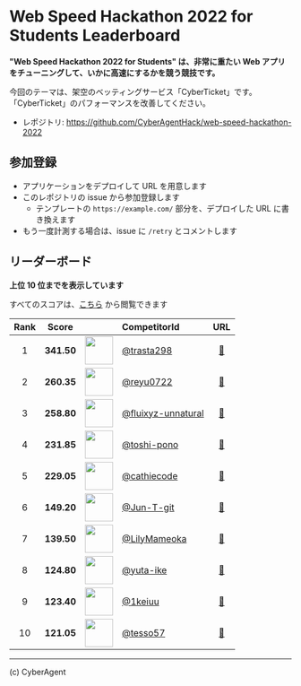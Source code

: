 # Web Speed Hackathon 2022 for Students Leaderboard

**"Web Speed Hackathon 2022 for Students" は、非常に重たい Web アプリをチューニングして、いかに高速にするかを競う競技です。**

今回のテーマは、架空のベッティングサービス「CyberTicket」です。
「CyberTicket」のパフォーマンスを改善してください。

- レポジトリ: https://github.com/CyberAgentHack/web-speed-hackathon-2022

## 参加登録

- アプリケーションをデプロイして URL を用意します
- このレポジトリの issue から参加登録します
  - テンプレートの `https://example.com/` 部分を、デプロイした URL に書き換えます
- もう一度計測する場合は、issue に `/retry` とコメントします

## リーダーボード

**上位 10 位までを表示しています**

すべてのスコアは、[こちら](./score.csv) から閲覧できます

<!-- leaderboard:start -->

|Rank|Score||CompetitorId|URL|
|:--:|:--:|:--:|:--|:--:|
|1|**341.50**|<img alt="" width="50" height="50" src="https://github.com/trasta298.png?size=100"/>|[@trasta298](https://github.com/trasta298)|[:link:](https://wsh.trasta.dev/)|
|2|**260.35**|<img alt="" width="50" height="50" src="https://github.com/reyu0722.png?size=100"/>|[@reyu0722](https://github.com/reyu0722)|[:link:](https://reyu-wsh2022.herokuapp.com/)|
|3|**258.80**|<img alt="" width="50" height="50" src="https://github.com/fluixyz-unnatural.png?size=100"/>|[@fluixyz-unnatural](https://github.com/fluixyz-unnatural)|[:link:](http://2022webspeedhackathon.flui.xyz/)|
|4|**231.85**|<img alt="" width="50" height="50" src="https://github.com/toshi-pono.png?size=100"/>|[@toshi-pono](https://github.com/toshi-pono)|[:link:](https://wsh-2022-spring.toshi00.dev/)|
|5|**229.05**|<img alt="" width="50" height="50" src="https://github.com/cathiecode.png?size=100"/>|[@cathiecode](https://github.com/cathiecode)|[:link:](https://wsh-2022-cathiecode.tk/)|
|6|**149.20**|<img alt="" width="50" height="50" src="https://github.com/Jun-T-git.png?size=100"/>|[@Jun-T-git](https://github.com/Jun-T-git)|[:link:](https://web-speed-hackathon-22.herokuapp.com/)|
|7|**139.50**|<img alt="" width="50" height="50" src="https://github.com/LilyMameoka.png?size=100"/>|[@LilyMameoka](https://github.com/LilyMameoka)|[:link:](https://web-speed-hackathon-2022-suto.herokuapp.com/)|
|8|**124.80**|<img alt="" width="50" height="50" src="https://github.com/yuta-ike.png?size=100"/>|[@yuta-ike](https://github.com/yuta-ike)|[:link:](https://wsh2022.herokuapp.com/)|
|9|**123.40**|<img alt="" width="50" height="50" src="https://github.com/1keiuu.png?size=100"/>|[@1keiuu](https://github.com/1keiuu)|[:link:](https://web-speed-hackathon2022.herokuapp.com/)|
|10|**121.05**|<img alt="" width="50" height="50" src="https://github.com/tesso57.png?size=100"/>|[@tesso57](https://github.com/tesso57)|[:link:](https://webspeedhackathon.tesso.dev/)|

<!-- leaderboard:end -->

---

(c) CyberAgent
